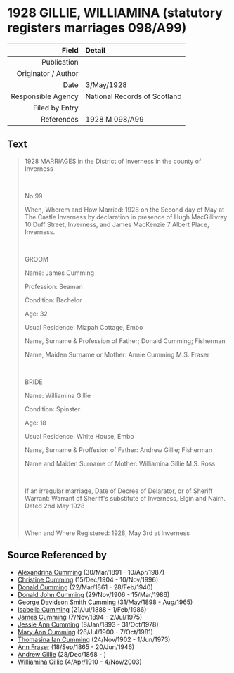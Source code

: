 ﻿---
layout: page
permalink: /sources/s32473735
---

# 1928 GILLIE, WILLIAMINA (statutory registers marriages 098/A99)

Field | Detail
---:|:---
Publication | 
Originator / Author | 
Date | 3/May/1928
Responsible Agency | National Records of Scotland
Filed by Entry | 
References | 1928 M 098/A99

## Text

> 1928 MARRIAGES in the District of Inverness in the county of Inverness
>
> <br/>
>
> No 99
>
> When, Wherem and How Married: 1928 on the Second day of May at The Castle Inverness by declaration in presence of Hugh MacGillivray 10 Duff Street, Inverness, and James MacKenzie 7 Albert Place, Inverness.
>
> <br/>
>
> GROOM
>
> Name: James Cumming
>
> Profession: Seaman
>
> Condition: Bachelor
>
> Age: 32
>
> Usual Residence: Mizpah Cottage, Embo
>
> Name, Surname & Profession of Father; Donald Cumming; Fisherman
>
> Name, Maiden Surname or Mother: Annie Cumming M.S. Fraser
>
> <br/>
>
> BRIDE
>
> Name: Williamina Gillie
>
> Condition: Spinster
>
> Age: 18
>
> Usual Residence: White House, Embo
>
> Name, Surname & Proffesion of Father: Andrew Gillie; Fisherman
>
> Name and Maiden Surname of Mother: Williamina Gillie M.S. Ross
>
> <br/>
>
> If an irregular marriage, Date of Decree of Delarator, or of Sheriff Warrant: Warrant of Sheriff's substitute of Inverness, Elgin and Nairn. Dated 2nd May 1928
>
> <br/>
>
> When and Where Registered: 1928, May 3rd at Inverness
>

## Source Referenced by

* [Alexandrina Cumming](../people/@57186713@-alexandrina-cumming-b1891-3-30-d1987-4-10.md) (30/Mar/1891 - 10/Apr/1987)
* [Christine Cumming](../people/@24328630@-christine-cumming-b1904-12-15-d1996-11-10.md) (15/Dec/1904 - 10/Nov/1996)
* [Donald Cumming](../people/@20465544@-donald-cumming-b1861-3-22-d1940-2-28.md) (22/Mar/1861 - 28/Feb/1940)
* [Donald John Cumming](../people/@22331378@-donald-john-cumming-b1906-11-29-d1986-3-15.md) (29/Nov/1906 - 15/Mar/1986)
* [George Davidson Smith Cumming](../people/@13773669@-george-davidson-smith-cumming-b1898-5-31-d1965-8.md) (31/May/1898 - Aug/1965)
* [Isabella Cumming](../people/@84684994@-isabella-cumming-b1888-7-21-d1986-2-1.md) (21/Jul/1888 - 1/Feb/1986)
* [James Cumming](../people/@492889@-james-cumming-b1894-11-7-d1975-7-2.md) (7/Nov/1894 - 2/Jul/1975)
* [Jessie Ann Cumming](../people/@66222886@-jessie-ann-cumming-b1893-1-8-d1978-10-31.md) (8/Jan/1893 - 31/Oct/1978)
* [Mary Ann Cumming](../people/@48241984@-mary-ann-cumming-b1900-7-26-d1981-10-7.md) (26/Jul/1900 - 7/Oct/1981)
* [Thomasina Ian Cumming](../people/@92241152@-thomasina-ian-cumming-b1902-11-24-d1973-6-1.md) (24/Nov/1902 - 1/Jun/1973)
* [Ann Fraser](../people/@70425788@-ann-fraser-b1865-9-18-d1946-6-20.md) (18/Sep/1865 - 20/Jun/1946)
* [Andrew Gillie](../people/@60068056@-andrew-gillie-b1868-12-28-d.md) (28/Dec/1868 - )
* [Williamina Gillie](../people/@23770336@-williamina-gillie-b1910-4-4-d2003-11-4.md) (4/Apr/1910 - 4/Nov/2003)
